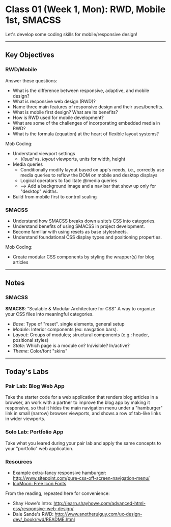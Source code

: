 # Class 01 (Week 1, Mon): RWD, Mobile 1st, SMACSS
Let's develop some coding skills for mobile/responsive design!

---
## Key Objectives

### RWD/Mobile
Answer these questions:
- What is the difference between responsive, adaptive, and mobile design?
- What is responsive web design (RWD)?
- Name three main features of responsive design and their uses/benefits.
- What is mobile first design? What are its benefits?
- How is RWD used for mobile development?
- What are some of the challenges of incorporating embedded media in RWD?
- What is the formula (equation) at the heart of flexible layout systems?

Mob Coding:
- Understand <meta> viewport settings
  - *Visual* vs. *layout* viewports, units for width, height
- Media queries
  - Conditionally modify layout based on app's needs, i.e., correctly use media queries to reflow the DOM on mobile and desktop displays
  - Logical operators to facilitate @media queries
  - --> Add a background image and a nav bar that show up only for "desktop" widths.
- Build from mobile first to control scaling

### SMACSS
- Understand how SMACSS breaks down a site’s CSS into categories.
- Understand benefits of using SMACSS in project development.
- Become familiar with using resets as base stylesheets.
- Understand foundational CSS display types and positioning properties.

Mob Coding:
- Create modular CSS components by styling the wrapper(s) for blog articles

---
## Notes

### SMACSS
**SMACSS**: "Scalable &amp; Modular Architecture for CSS"
A way to organize your CSS files into meaningful categories.
- *Base*: Type of &quot;reset&quot;. single elements, general setup
- *Module*: Interior components (ex: navgation bars).
- *Layout*: Groups of modules; structural components (e.g.: header, positional styles)
- *State*: Which page is a module on? In/visible? In/active?
- *Theme*: Color/font &quot;skins&quot;

---
## Today's Labs

### Pair Lab: Blog Web App
Take the starter code for a web application that renders blog articles in a browser, an work with a partner to improve the blog app by making it responsive, so that it hides the main navigation menu under a "hamburger" link in small (narrow) browser viewports, and shows a row of tab-like links in wider viewports.

### Solo Lab: Portfolio App
Take what you leared during your pair lab and apply the same concepts to your "portfolio" web application.

### Resources
- Example extra-fancy responsive hamburger: http://www.sitepoint.com/pure-css-off-screen-navigation-menu/
- [IcoMoon: Free Icon Fonts](https://icomoon.io/app/#/select)

From the reading, repeated here for convenience:
- Shay Howe's Intro: http://learn.shayhowe.com/advanced-html-css/responsive-web-design/
- Dale Sande's RWD: http://www.anotheruiguy.com/ux-design-dev/_book/rwd/README.html

